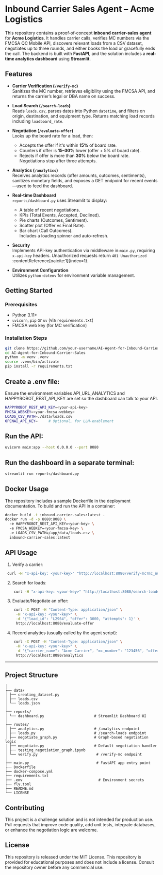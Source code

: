 # Inbound Carrier Sales Agent – Acme Logistics

This repository contains a proof‑of‑concept **inbound carrier‑sales agent** for **Acme Logistics**. It handles carrier calls, verifies MC numbers via the FMCSA QC Mobile API, discovers relevant loads from a CSV dataset, negotiates up to three rounds, and either books the load or gracefully ends the call. The backend is built with **FastAPI**, and the solution includes a **real-time analytics dashboard** using **Streamlit**.



## Features

- **Carrier Verification (`/verify-mc`)**  
  Sanitizes the MC number, retrieves eligibility using the FMCSA API, and returns the carrier’s legal or DBA name on success.

- **Load Search (`/search-loads`)**  
  Reads `loads.csv`, parses dates into Python `datetime`, and filters on origin, destination, and equipment type. Returns matching load records including `loadboard_rate`.

- **Negotiation (`/evaluate-offer`)**  
  Looks up the board rate for a load, then:
  - Accepts the offer if it's within **15%** of board rate.
  - Counters if offer is **15–30%** lower (offer + 5% of board rate).
  - Rejects if offer is more than **30%** below the board rate.  
  Negotiations stop after three attempts.

- **Analytics (`/analytics`)**  
  Receives analytics records (offer amounts, outcomes, sentiments), sanitizes monetary fields, and exposes a GET endpoint for recent events—used to feed the dashboard.

- **Real-time Dashboard**  
  `reports/dashboard.py` uses Streamlit to display:
  - A table of recent negotiations.
  - KPIs (Total Events, Accepted, Declined).
  - Pie charts (Outcomes, Sentiment).
  - Scatter plot (Offer vs Final Rate).
  - Bar chart (Call Outcomes).  
  Includes a loading spinner and auto-refresh.

- **Security**  
  Implements API-key authentication via middleware in `main.py`, requiring `x-api-key` headers. Unauthorized requests return `401 Unauthorized` :contentReference[oaicite:1]{index=1}.

- **Environment Configuration**  
  Utilizes `python-dotenv` for environment variable management.



## Getting Started

### Prerequisites  
- Python 3.11+  
- `uvicorn`, `pip` or `uv` (via `requirements.txt`)  
- FMCSA web key (for MC verification)

### Installation Steps

```bash
git clone https://github.com/your-username/AI-Agent-for-Inbound-Carrier-Sales.git
cd AI-Agent-for-Inbound-Carrier-Sales
python -m venv .venv
source .venv/bin/activate
pip install -r requirements.txt
```

## Create a .env file:

Ensure the environment variables API_URL_ANALYTICS and HAPPYROBOT_REST_API_KEY are set so the dashboard can talk to your API.

```bash
HAPPYROBOT_REST_API_KEY=<your-api-key>
FMCSA_WEBKEY=<your-fmcsa-webkey>
LOADS_CSV_PATH=./data/loads.csv
OPENAI_API_KEY=     # Optional, for LLM-enablement
```

## Run the API:

``` bash
uvicorn main:app --host 0.0.0.0 --port 8080
```

## Run the dashboard in a separate terminal:
```bash
streamlit run reports/dashboard.py
```

## Docker Usage
The repository includes a sample Dockerfile in the deployment documentation. To build and run the API in a container:

```bash
docker build -t inbound-carrier-sales:latest .
docker run -d -p 8080:8080 \ 
  -e HAPPYROBOT_REST_API_KEY=<your-key> \ 
  -e FMCSA_WEBKEY=<your-fmcsa-key> \ 
  -e LOADS_CSV_PATH=/app/data/loads.csv \ 
  inbound-carrier-sales:latest
```

## API Usage
1.	Verify a carrier:
   ```bash
 	curl -H "x-api-key: <your-key>" "http://localhost:8080/verify-mc?mc_number=123456&webkey=<fmcsa-key>"
```

2.	Search for loads:
```bash
 	curl -H "x-api-key: <your-key>" "http://localhost:8080/search-loads?origin=Detroit&destination=Denver&equipment_type=Reefer&limit=3"
```

3.	Evaluate/Negotiate an offer:
```bash
 	curl -X POST -H "Content-Type: application/json" \
     -H "x-api-key: <your-key>" \
     -d '{"load_id": "L2964", "offer": 3000, "attempts": 1}' \
     http://localhost:8080/evaluate-offer
```

4.	Record analytics (usually called by the agent script):
```bash
 	curl -X POST -H "Content-Type: application/json" \
     -H "x-api-key: <your-key>" \
     -d '{"carrier_name": "Acme Carrier", "mc_number": "123456", "offer_amount": 3000, "counter_offer_amount": 3100, "final_rate": 3050, "negotiation_outcome": "accepted", "call_outcome": "Booked", "sentiment": "Positive"}' \
     http://localhost:8080/analytics
```
---
## Project Structure

```text
│
├── data/
│ ├── creating_dataset.py
│ ├── loads.csv
│ └── loads.json
│
├── reports/
│ └── dashboard.py                       # Streamlit Dashboard UI
│
├── routes/
│ ├── analytics.py                       # /analytics endpoint
│ ├── loads.py                           # /search-loads endpoint
│ ├── negotiate_graph.py                 # Graph-based negotiation logic
│ ├── negotiate.py                       # Default negotiation handler
│ ├── testing_negotiation_graph.ipynb
│ └── verify.py                           # /verify-mc endpoint
│
├── main.py                               # FastAPI app entry point
├── Dockerfile
├── docker-compose.yml
├── requirements.txt
├── .env                                   # Environment secrets
├── fly.toml
├── README.md
└── LICENSE
```

## Contributing
This project is a challenge solution and is not intended for production use. Pull requests that improve code quality, add unit tests, integrate databases, or enhance the negotiation logic are welcome.

## License
This repository is released under the MIT License. This repository is provided for educational purposes and does not include a license. Consult the repository owner before any commercial use.
